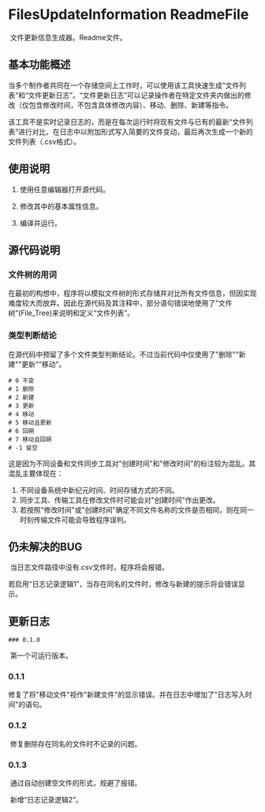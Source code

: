 # FilesUpdateInformation ReadmeFile

​	文件更新信息生成器。Readme文件。

## 基本功能概述

​	当多个制作者共同在一个存储空间上工作时，可以使用该工具快速生成“文件列表”和“文件更新日志”。“文件更新日志”可以记录操作者在特定文件夹内做出的修改（仅包含修改时间，不包含具体修改内容）、移动、删除、新建等指令。

​	该工具不是实时记录日志的，而是在每次运行时将现有文件与已有的最新“文件列表”进行对比，在日志中以附加形式写入简要的文件变动，最后再次生成一个新的文件列表（.csv格式）。

## 使用说明

1. 使用任意编辑器打开源代码。

2. 修改其中的基本属性信息。
3. 编译并运行。

## 源代码说明

### 文件树的用词

​	在最初的构想中，程序将以模拟文件树的形式存储并对比所有文件信息，但因实现难度较大而放弃。因此在源代码及其注释中，部分语句错误地使用了“文件树”(File_Tree)来说明和定义“文件列表”。

### 类型判断结论

​	在源代码中预留了多个文件类型判断结论。不过当前代码中仅使用了"删除""新建""更新""移动"。

```
# 0 不变
# 1 删除
# 2 新建
# 3 更新
# 4 移动
# 5 移动且更新
# 6 回朔
# 7 移动且回朔
# -1 留空
```

​	这是因为不同设备和文件同步工具对"创建时间"和"修改时间"的标注较为混乱。其混乱主要体现在：

1. 不同设备系统中新纪元时间、时间存储方式的不同。
2. 同步工具、传输工具在修改文件时可能会对"创建时间"作出更改。
3. 若按照"修改时间"或"创建时间"确定不同文件名称的文件是否相同，则在同一时刻传输文件可能会导致程序误判。

## 仍未解决的BUG

​	当日志文件路径中没有.csv文件时，程序将会报错。

​	若启用“日志记录逻辑1”，当存在同名的文件时，修改与新建的提示将会错误显示。

## 更新日志

	### 0.1.0

​	第一个可运行版本。

### 0.1.1

​	修复了将"移动文件"视作"新建文件"的显示错误。并在日志中增加了"日志写入时间"的语句。

### 0.1.2

​	修复删除存在同名的文件时不记录的问题。

### 0.1.3

​	通过自动创建空文件的形式，规避了报错。

​	新增“日志记录逻辑2”。
